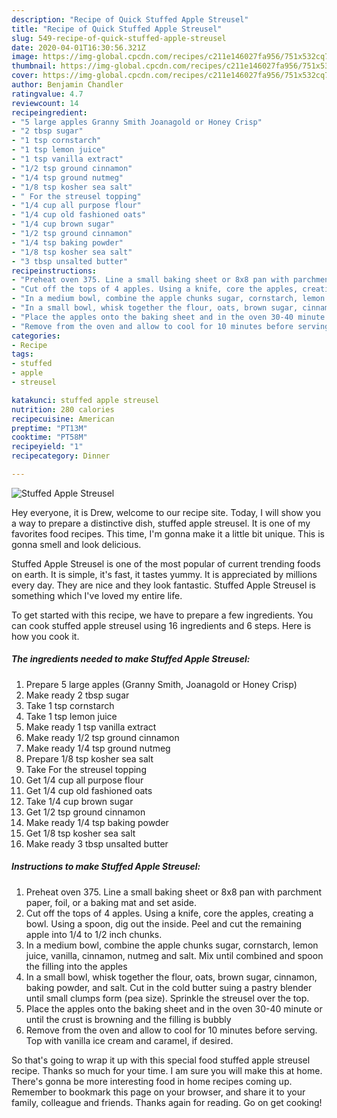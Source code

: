 ```yaml
---
description: "Recipe of Quick Stuffed Apple Streusel"
title: "Recipe of Quick Stuffed Apple Streusel"
slug: 549-recipe-of-quick-stuffed-apple-streusel
date: 2020-04-01T16:30:56.321Z
image: https://img-global.cpcdn.com/recipes/c211e146027fa956/751x532cq70/stuffed-apple-streusel-recipe-main-photo.jpg
thumbnail: https://img-global.cpcdn.com/recipes/c211e146027fa956/751x532cq70/stuffed-apple-streusel-recipe-main-photo.jpg
cover: https://img-global.cpcdn.com/recipes/c211e146027fa956/751x532cq70/stuffed-apple-streusel-recipe-main-photo.jpg
author: Benjamin Chandler
ratingvalue: 4.7
reviewcount: 14
recipeingredient:
- "5 large apples Granny Smith Joanagold or Honey Crisp"
- "2 tbsp sugar"
- "1 tsp cornstarch"
- "1 tsp lemon juice"
- "1 tsp vanilla extract"
- "1/2 tsp ground cinnamon"
- "1/4 tsp ground nutmeg"
- "1/8 tsp kosher sea salt"
- " For the streusel topping"
- "1/4 cup all purpose flour"
- "1/4 cup old fashioned oats"
- "1/4 cup brown sugar"
- "1/2 tsp ground cinnamon"
- "1/4 tsp baking powder"
- "1/8 tsp kosher sea salt"
- "3 tbsp unsalted butter"
recipeinstructions:
- "Preheat oven 375. Line a small baking sheet or 8x8 pan with parchment paper, foil, or a baking mat and set aside."
- "Cut off the tops of 4 apples. Using a knife, core the apples, creating a bowl. Using a spoon, dig out the inside. Peel and cut the remaining apple into 1/4 to 1/2 inch chunks."
- "In a medium bowl, combine the apple chunks sugar, cornstarch, lemon juice, vanilla, cinnamon, nutmeg and salt. Mix until combined and spoon the filling into the apples"
- "In a small bowl, whisk together the flour, oats, brown sugar, cinnamon, baking powder, and salt. Cut in the cold butter suing a pastry blender until small clumps form (pea size). Sprinkle the streusel over the top."
- "Place the apples onto the baking sheet and in the oven 30-40 minute or until the crust is browning and the filling is bubbly"
- "Remove from the oven and allow to cool for 10 minutes before serving. Top with vanilla ice cream and caramel, if desired."
categories:
- Recipe
tags:
- stuffed
- apple
- streusel

katakunci: stuffed apple streusel 
nutrition: 280 calories
recipecuisine: American
preptime: "PT13M"
cooktime: "PT58M"
recipeyield: "1"
recipecategory: Dinner

---
```



![Stuffed Apple Streusel](https://img-global.cpcdn.com/recipes/c211e146027fa956/751x532cq70/stuffed-apple-streusel-recipe-main-photo.jpg)

Hey everyone, it is Drew, welcome to our recipe site. Today, I will show you a way to prepare a distinctive dish, stuffed apple streusel. It is one of my favorites food recipes. This time, I'm gonna make it a little bit unique. This is gonna smell and look delicious.



Stuffed Apple Streusel is one of the most popular of current trending foods on earth. It is simple, it's fast, it tastes yummy. It is appreciated by millions every day. They are nice and they look fantastic. Stuffed Apple Streusel is something which I've loved my entire life.


To get started with this recipe, we have to prepare a few ingredients. You can cook stuffed apple streusel using 16 ingredients and 6 steps. Here is how you cook it.

##### The ingredients needed to make Stuffed Apple Streusel:

1. Prepare 5 large apples (Granny Smith, Joanagold or Honey Crisp)
1. Make ready 2 tbsp sugar
1. Take 1 tsp cornstarch
1. Take 1 tsp lemon juice
1. Make ready 1 tsp vanilla extract
1. Make ready 1/2 tsp ground cinnamon
1. Make ready 1/4 tsp ground nutmeg
1. Prepare 1/8 tsp kosher sea salt
1. Take  For the streusel topping
1. Get 1/4 cup all purpose flour
1. Get 1/4 cup old fashioned oats
1. Take 1/4 cup brown sugar
1. Get 1/2 tsp ground cinnamon
1. Make ready 1/4 tsp baking powder
1. Get 1/8 tsp kosher sea salt
1. Make ready 3 tbsp unsalted butter




##### Instructions to make Stuffed Apple Streusel:

1. Preheat oven 375. Line a small baking sheet or 8x8 pan with parchment paper, foil, or a baking mat and set aside.
1. Cut off the tops of 4 apples. Using a knife, core the apples, creating a bowl. Using a spoon, dig out the inside. Peel and cut the remaining apple into 1/4 to 1/2 inch chunks.
1. In a medium bowl, combine the apple chunks sugar, cornstarch, lemon juice, vanilla, cinnamon, nutmeg and salt. Mix until combined and spoon the filling into the apples
1. In a small bowl, whisk together the flour, oats, brown sugar, cinnamon, baking powder, and salt. Cut in the cold butter suing a pastry blender until small clumps form (pea size). Sprinkle the streusel over the top.
1. Place the apples onto the baking sheet and in the oven 30-40 minute or until the crust is browning and the filling is bubbly
1. Remove from the oven and allow to cool for 10 minutes before serving. Top with vanilla ice cream and caramel, if desired.




So that's going to wrap it up with this special food stuffed apple streusel recipe. Thanks so much for your time. I am sure you will make this at home. There's gonna be more interesting food in home recipes coming up. Remember to bookmark this page on your browser, and share it to your family, colleague and friends. Thanks again for reading. Go on get cooking!
